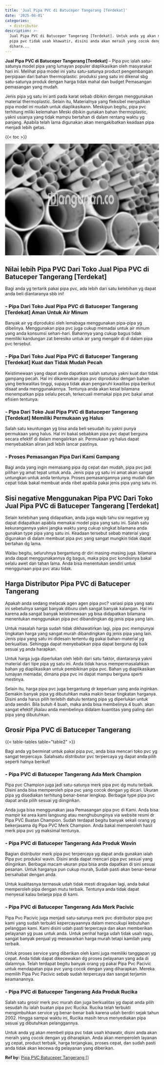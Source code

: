 ```yaml
---
title: 'Jual Pipa PVC di Batuceper Tangerang [Terdekat]'
date: '2025-08-01'
categories:
  - distributor
description: >-
  Jual Pipa PVC di Batuceper Tangerang [Terdekat]. Untuk anda yg akan membeli
  pipa pvc tidak usah khawatir, disini anda akan meraih yang cocok dengan yg
  dihara...
---
```


**Jual Pipa PVC di Batuceper Tangerang \[Terdekat\]** – Pipa pvc ialah satu-satunya model pipa yang lumayan populer diaplikasikan oleh masyarakat hari ini. Melihat pipa model ini yaitu satu-satunya product pengembangan perpipaan dari bahan thermoplastic. produksi yang satu ini dikenal sbg satu-satunya produk dengan harga tidak mahal dan budget Pemasangan pemasangan yang mudah.

Jenis pipa yg satu ini anti pada karat sebab dibikin dengan menggunakan material thermoplastic. Selain itu, Materialnya yang fleksibel menjadikan pipa model ini mudah untuk diaplikasikann. Meskipun begitu, pipa pvc terhitung miliki kelemahan Meski dibikin gunakan bahan thermoplastic, yakni usianya yang tidak mampu bertahan di dalam rentang waktu yg panjang. Apabila telah lama digunakan akan mengakibatkan keadaan pipa menjadi lebih getas.

{{< toc >}}

![Jual Pipa PVC di Batuceper Tangerang [Terdekat]](/images/jaul-pipa-pvc-58.png)

## Nilai lebih Pipa PVC Dari Toko Jual Pipa PVC di Batuceper Tangerang \[Terdekat\]

Bagi anda yg tertarik pakai pipa pvc, ada lebih dari satu kelebihan yg dapat anda beli diantaranya sbb ini!

### \- Pipa Dari Toko Jual Pipa PVC di Batuceper Tangerang \[Terdekat\] Aman Untuk Air Minum

Banyak air yg diproduksi oleh lemabaga menggunakan pipa-pipa yg dibelinya. Menggunakan pipa pvc juga cukup memadai untuk air minum yang anda konsumsi sehari-hari. Bahannya yang cukup bagus tidak memiliki kandungan zat beresiko untuk air yang mengalir di di dalam pipa pvc tersebut.

### \- Pipa Dari Toko Jual Pipa PVC di Batuceper Tangerang \[Terdekat\] Kuat dan Tidak Mudah Pecah

Keistimewaan yang dapat anda dapatkan salah satunya yakni kuat dan tidak gampang pecah. Hal ini dikarenakan pipa pvc diproduksi dengan bahan yang berkwalitas tinggi, supaya tidak akan pengaruhi kwalitas pipa berikut disaat anda menggunakannya. Tentunya anda akan kesal bilamana menempatkan pipa selalu pecah, terkecuali memakai pipa pvc bakal amat efisien tentunya.

### \- Pipa Dari Toko Jual Pipa PVC di Batuceper Tangerang \[Terdekat\] Memiliki Permukaan yg Halus

Salah satu keuntungan yg bisa anda beli sesudah itu yakni punya permukaan yang halus. Hal ini bakal sebabkan pipa pvc dapat berguna secara efektif di dalam mengalirkan air. Permukaan yg halus dapat menyebabkan aliran jadi lebih lancar pastinya.

### \- Proses Pemasangan Pipa Dari Kami Gampang

Bagi anda yang ingin memasang pipa dg cepat dan mudah, pipa pvc jadi pilihan yg amat tepat untuk anda. Jenis pipa yg satu ini amat akan sangat untungkan untuk anda tentunya. Proses pemasangannya yang mudah dan cepat tidak bakal membuat anda ribet apabila pakai jenis pipa yang satu ini.

## Sisi negative Menggunakan Pipa PVC Dari Toko Jual Pipa PVC di Batuceper Tangerang \[Terdekat\]

Selain kelebihan yang didapatkan, anda juga wajib tahu sisi negative yg dapat didapatkan apabila memakai model pipa yang satu ini. Salah satu kekurangannya yakni jangka waktu yang cukup singkat bilamana anda gunakan type pipa yang satu ini. Keadaan tersebut sebab material yang digunakan di dalam membuat pipa pvc yang sangat mungkin tidak dapat bertahan dg lama.

Walau begitu, seluruhnya bergantung dr diri masing-masing juga. bilamana anda dapat menggunakannya dg bagus, maka pipa pvc kondisinya bakal selalu awet dan tahan lama. Anda bisa menentukan sendiri untuk menggunaan pipa pvc atau tidak.

## Harga Distributor Pipa PVC di Batuceper Tangerang

Apakah anda sedang melacak agen agen pipa pvc? variasi pipa yang satu ini sebetulnya sangat banyak diburu oleh sangat banyak kalangan. Hal ini karena ada sangat banyak keistimewaan yg bisa didapatkan bilamana menentukan menggunakan pipa pvc dibandingkan dg jenis pipa yang lain.

Untuk masalah harga sudah tidak dikhawatirkan lagi, pipa pvc mempunyai tingkatan harga yang sangat murah dibandingkan dg jenis pipa yang lain. Jenis pipa yang satu ini didesain tertentu dg pakai bahan-material yg berkualtias. Sehingga dapat menyebabkan pipa dapat berguna dg baik sesuai yg anda harapkan.

Untuk harga juga diperlukan oleh lebih dari satu faktor, diantaranya yakni material dari tipe pipa yg satu ini. Anda tidak harus mempermasalahkan bahan yg diaplikasikan untuk pembikinan pipa pvc. Bahan yg diaplikasikan lumayan memadai, dimana pipa pvc ini dapat mampu berguna sperti mestinya.

Selain itu, harga pipa pvc juga bergantung dr keperluan yang anda inginkan. Semakin banyak pipa yg dibutuhkan maka makin besar tingkatan harganya. Disini anda harus pilih terlebih dahulu tentang pipa yg diperlukan untuk anda sendiri. Bila butuh 4 buah, maka anda bisa membelinya 4 buah. akan sangat efektif jikalau anda membelinya didalam kuantitas yang paling dari pipa yang dibutuhkan.

## Grosir Pipa PVC di Batuceper Tangerang

{{< table-tables table="table2" >}}

Bagi anda yg berminat untuk pakai pipa pvc, anda bisa mencari toko pvc yg sangat terpercaya. Salahsatu distributor pvc terpercaya yg dapat anda pilih seperti halnya berikut!

### \- Pipa PVC di Batuceper Tangerang Ada Merk Champion

Pipa pvc Champion juga jadi satu-satunya merk pipa pvc dg mutu terbaik. Disini anda bisa memperoleh pipa pvc yang cocok dengan yg dicari. Ukuran pipa yg disediakan terhitung benar-benar lengkap. Berbagai type pipa pvc dapat anda pilih sesuai yg diinginkan.

Anda juga bisa menggunakan jasa Pemasangan pipa pvc di Kami. Anda bisa mampir ke area kami langsung atau menghubunginya via website resmi dr Pipa PVC Buatan Champion. Sudah terdapat begitu banyak sekali orang yg bekerjasama dg Pipa PVC Merk Champion. Anda bakal memperoleh hasil merk pipa pvc yg maksimal tentunya.

### \- Pipa PVC di Batuceper Tangerang Ada Produk Wavin

Bagian distributor merk pipa pvc terpercaya yg dapat anda gunakan ialah Pipa pvc produksi wavin. Disini anda dapat mencari pipa pvc sesuai yang diinginkan. Berbagai macam ukuran pipa bisa anda dapatkan di sini sesuai pesanan. Untuk harganya pun cukup murah, Sudah pasti akan benar-benar bersahabat dengan anda.

Untuk kualitasnya termasuk udah tidak mesti diragukan lagi, anda bakal memperoleh pipa dengan mutu terbaik. Tentunya anda tidak dapat menyesal kalau belanja pipa di kami.

### \- Pipa PVC di Batuceper Tangerang Ada Merk Pacivic

Pipa Pvc Pacivic juga menjadi satu-satunya merk pvc distributor pipa pvc kami yang sudah terbukti kepercayaannya dalam mencukupi kebutuhan pelanggan kami. Kami disini udah pasti terpercaya dan akan memberikan pelayanan yg puas untuk anda. Untuk perihal harga udah tidak usah ragu, sangat banyak penjual yg menawarkan harga murah tetapi kamilah yang terbaik.

Untuk proses service yang diberikan oleh kami juga memiliki tanggapan yg cepat. Anda tidak dapat dikecewakan dg proses pelayanan yang ada di dalamnya. Telah terdapat begitu banyak orang yg pakai Pipa Pvc Pacivic untuk mendapatan pipa pvc yang cocok dengan yang diharapkan. Mereka memilih Pipa Pvc Pacivic sebab sudah terpercaya dan sangat terjamin keamanannya.

### \- Pipa PVC di Batuceper Tangerang Ada Produk Rucika

Salah satu grosir merk pvc murah dan juga berkualitas yg dapat anda pilih sesudah itu ialah buatan pipa pvc Rucika. Rucika telah terbukti mengimbuhkan service yg benar-benar baik karena udah berdiri sejak tahun 2002. Hingga sampai waktu ini, Rucika masih terus menyediakan pipa sesuai yg dibutuhkan pelanggannya.

Untuk anda yg akan membeli pipa pvc tidak usah khawatir, disini anda akan meraih yang cocok dengan yg diharapkan. Anda akan memperoleh layanan yg cepat, product terbaik, harga terjangkau, proses cepat, dan sudah pasti anda tidak akan kecewa dg pelayanan yang diberikan.

**Ref by:** [Pipa PVC Batuceper Tangerang []](https://id.wikipedia.org/wiki/Pipa)
